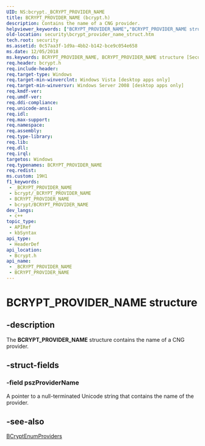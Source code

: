 ```yaml
---
UID: NS:bcrypt._BCRYPT_PROVIDER_NAME
title: BCRYPT_PROVIDER_NAME (bcrypt.h)
description: Contains the name of a CNG provider.
helpviewer_keywords: ["BCRYPT_PROVIDER_NAME","BCRYPT_PROVIDER_NAME structure [Security]","bcrypt/BCRYPT_PROVIDER_NAME","security.bcrypt_provider_name_struct"]
old-location: security\bcrypt_provider_name_struct.htm
tech.root: security
ms.assetid: 0c57aa3f-1d9a-4bb2-b142-bce9c054e658
ms.date: 12/05/2018
ms.keywords: BCRYPT_PROVIDER_NAME, BCRYPT_PROVIDER_NAME structure [Security], bcrypt/BCRYPT_PROVIDER_NAME, security.bcrypt_provider_name_struct
req.header: bcrypt.h
req.include-header: 
req.target-type: Windows
req.target-min-winverclnt: Windows Vista [desktop apps only]
req.target-min-winversvr: Windows Server 2008 [desktop apps only]
req.kmdf-ver: 
req.umdf-ver: 
req.ddi-compliance: 
req.unicode-ansi: 
req.idl: 
req.max-support: 
req.namespace: 
req.assembly: 
req.type-library: 
req.lib: 
req.dll: 
req.irql: 
targetos: Windows
req.typenames: BCRYPT_PROVIDER_NAME
req.redist: 
ms.custom: 19H1
f1_keywords:
 - _BCRYPT_PROVIDER_NAME
 - bcrypt/_BCRYPT_PROVIDER_NAME
 - BCRYPT_PROVIDER_NAME
 - bcrypt/BCRYPT_PROVIDER_NAME
dev_langs:
 - c++
topic_type:
 - APIRef
 - kbSyntax
api_type:
 - HeaderDef
api_location:
 - Bcrypt.h
api_name:
 - _BCRYPT_PROVIDER_NAME
 - BCRYPT_PROVIDER_NAME
---
```


# BCRYPT_PROVIDER_NAME structure


## -description

The <b>BCRYPT_PROVIDER_NAME</b> structure contains the name of a CNG provider.

## -struct-fields

### -field pszProviderName

A pointer to a null-terminated Unicode string that contains the name of the provider.

## -see-also

<a href="/windows/desktop/api/bcrypt/nf-bcrypt-bcryptenumproviders">BCryptEnumProviders</a>

